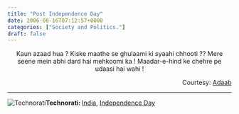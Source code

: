 ```yaml
---
title: "Post Independence Day"
date: 2006-08-16T07:12:57+0000
categories: ["Society and Politics."]
draft: false
---
```


<p align="center">Kaun azaad hua ?
Kiske maathe se ghulaami ki syaahi chhooti ??
Mere seene mein abhi dard hai mehkoomi ka !
Maadar-e-hind ke chehre pe udaasi hai wahi !
</p><p align="right">Courtesy: <a href="http://o3.indiatimes.com/ghazals/archive/2005/08/15/221409.aspx">Adaab</a></p>

<hr /><img src="http://rakeshkumar.wordpress.com/wp-content/uploads/2006/08/technorati.gif" alt="Technorati" /><strong>Technorati: </strong><a href="http://www.technorati.com/tag/India" rel="tag">India</a>, <a href="http://www.technorati.com/tag/Independence+Day" rel="tag">Independence Day</a>